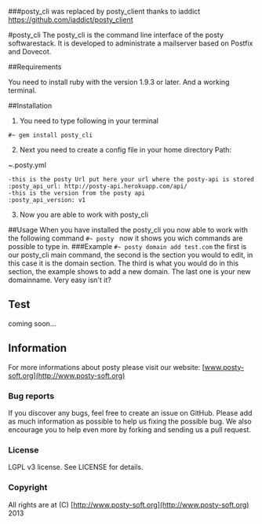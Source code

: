 ###posty\_cli was replaced by posty_client thanks to iaddict https://github.com/iaddict/posty_client

#posty\_cli
The posty\_cli is the command line interface of the posty softwarestack. It is developed to administrate a mailserver based on Postfix and Dovecot.

##Requirements

You need to install ruby with the version 1.9.3 or later. 
And a working terminal.

##Installation

1. You need to type following in your terminal

``#~ gem install posty_cli``

2. Next you need to create a config file in your home directory
Path:

~.posty.yml

```
-this is the posty Url put here your url where the posty-api is stored
:posty_api_url: http://posty-api.herokuapp.com/api/
-this is the version from the posty api
:posty_api_version: v1
```

3. Now you are able to work with posty_cli

##Usage
When you have installed the posty\_cli you now able to work with the following command
``#~ posty ``
now it shows you wich commands are possible to type in.
###Example 
``#~ posty domain add test.com``
the first is our posty\_cli main command, the second is the section you would to edit, in this case it is the domain section. The third is what you would do in this section, the example shows to add a new domain. The last one is your new domainname. Very easy isn't it?

## Test
coming soon...

## Information

For more informations about posty please visit our website:
[www.posty-soft.org](http://www.posty-soft.org)

### Bug reports

If you discover any bugs, feel free to create an issue on GitHub. Please add as much information as possible to help us fixing the possible bug. We also encourage you to help even more by forking and sending us a pull request.

### License

LGPL v3 license. See LICENSE for details.

### Copyright

All rights are at (C) [http://www.posty-soft.org](http://www.posty-soft.org) 2013
